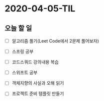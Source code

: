 # 2020-04-05-TIL

## 오늘 할 일

- [ ] 알고리즘 풀기(Leet Code에서 2문제 풀어보자)
- [ ] 스프링 공부
- [ ] 코드스쿼드 강의내용 복습
- [ ] 스위프트 공부
- [ ] 객체지향의 사실과 오해 읽기
- [ ] 프로젝트 준비 템플릿 만들기

